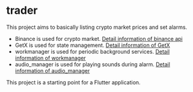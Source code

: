 # trader

This project aims to basically listing crypto market prices and set alarms.

- Binance is used for crypto market. [Detail information of binance api](https://binance-docs.github.io/apidocs/spot/en/#market-data-endpoints)
- GetX is used for state management. [Detail information of GetX](https://github.com/jonataslaw/getx)
- workmanager is used for periodic background services. [Detail information of workmanager](https://github.com/fluttercommunity/flutter_workmanager)
- audio_manager is used for playing sounds during alarm. [Detail information of audio_manager](https://github.com/jeromexiong/audio_manager)

This project is a starting point for a Flutter application.